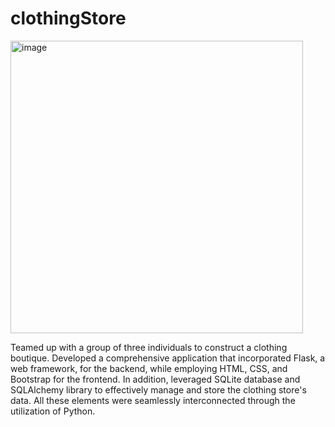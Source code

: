 # clothingStore
<img width="468" alt="image" src="https://github.com/WonderBoi99/clothingStore/assets/61436662/7a86d838-3e7e-474d-87ce-45c7fc6e7a7b">


Teamed up with a group of three individuals to construct a clothing boutique. Developed a comprehensive application that incorporated Flask, a web framework, for the backend, while employing HTML, CSS, and Bootstrap for the frontend. In addition, leveraged SQLite database and SQLAlchemy library to effectively manage and store the clothing store's data. All these elements were seamlessly interconnected through the utilization of Python.
